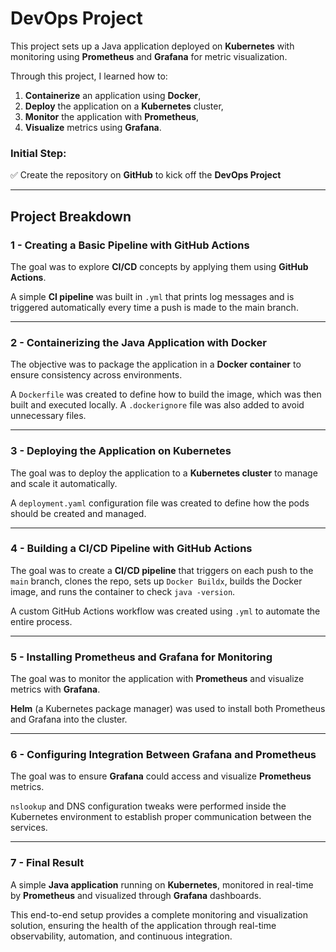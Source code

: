 # DevOps Project

This project sets up a Java application deployed on **Kubernetes** with monitoring using **Prometheus** and **Grafana** for metric visualization.

Through this project, I learned how to:  
1. **Containerize** an application using **Docker**,  
2. **Deploy** the application on a **Kubernetes** cluster,  
3. **Monitor** the application with **Prometheus**,  
4. **Visualize** metrics using **Grafana**.

### Initial Step:
✅ Create the repository on **GitHub** to kick off the **DevOps Project**

---

## Project Breakdown

### 1 - Creating a Basic Pipeline with GitHub Actions
The goal was to explore **CI/CD** concepts by applying them using **GitHub Actions**.

A simple **CI pipeline** was built in `.yml` that prints log messages and is triggered automatically every time a push is made to the main branch.

---

### 2 - Containerizing the Java Application with Docker
The objective was to package the application in a **Docker container** to ensure consistency across environments.

A `Dockerfile` was created to define how to build the image, which was then built and executed locally. A `.dockerignore` file was also added to avoid unnecessary files.

---

### 3 - Deploying the Application on Kubernetes
The goal was to deploy the application to a **Kubernetes cluster** to manage and scale it automatically.

A `deployment.yaml` configuration file was created to define how the pods should be created and managed.

---

### 4 - Building a CI/CD Pipeline with GitHub Actions
The goal was to create a **CI/CD pipeline** that triggers on each push to the `main` branch, clones the repo, sets up `Docker Buildx`, builds the Docker image, and runs the container to check `java -version`.

A custom GitHub Actions workflow was created using `.yml` to automate the entire process.

---

### 5 - Installing Prometheus and Grafana for Monitoring
The goal was to monitor the application with **Prometheus** and visualize metrics with **Grafana**.

**Helm** (a Kubernetes package manager) was used to install both Prometheus and Grafana into the cluster.

---

### 6 - Configuring Integration Between Grafana and Prometheus
The goal was to ensure **Grafana** could access and visualize **Prometheus** metrics.

`nslookup` and DNS configuration tweaks were performed inside the Kubernetes environment to establish proper communication between the services.

---

### 7 - Final Result
A simple **Java application** running on **Kubernetes**, monitored in real-time by **Prometheus** and visualized through **Grafana** dashboards.

This end-to-end setup provides a complete monitoring and visualization solution, ensuring the health of the application through real-time observability, automation, and continuous integration.
